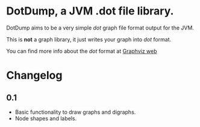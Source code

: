 # DotDump, a JVM .dot file library. 

DotDump aims to be a very simple *dot* graph file format output for the JVM. 

This is **not** a graph library, it just writes your graph into *dot* format. 

You can find more info about the *dot* format at [Graphviz web](http://www.graphviz.org)


# Changelog
## 0.1
* Basic functionality to draw graphs and digraphs. 
* Node shapes and labels. 
